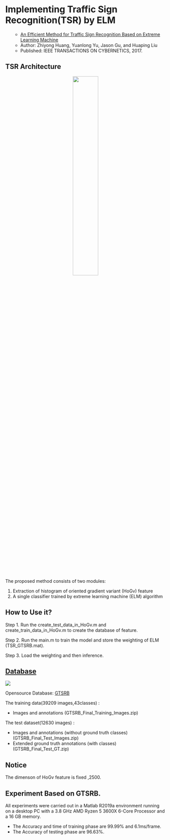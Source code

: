# Implementing Traffic Sign Recognition(TSR) by ELM

<ul>
  
* [An Efficient Method for Traffic Sign Recognition Based on Extreme Learning Machine](https://ieeexplore.ieee.org/document/7433451)
* Author: Zhiyong Huang, Yuanlong Yu, Jason Gu, and Huaping Liu
* Published: IEEE TRANSACTIONS ON CYBERNETICS, 2017.


</ul>

## TSR Architecture

<center>

<img width=40%
src=https://i.imgur.com/tI74c9H.png>

</center>

The proposed method consists of two modules: 
1) Extraction of histogram of oriented gradient variant (HoGv) feature
2) A single classifier trained by extreme learning machine (ELM) algorithm

## How to Use it?

Step 1. Run the create_test_data_in_HoGv.m and create_train_data_in_HoGv.m to create the database of feature.

Step 2. Run the main.m to train the model and store the weighting of ELM (TSR_GTSRB.mat).

Step 3. Load the weighting and then inference.

## [Database](https://benchmark.ini.rub.de/index.html)

![](https://i.imgur.com/ch0S57F.png)


Opensource Database: [GTSRB](https://sid.erda.dk/public/archives/daaeac0d7ce1152aea9b61d9f1e19370/published-archive.html)




The  training data(39209 images,43classes) :
 - Images and annotations (GTSRB_Final_Training_Images.zip)

The  test dataset(12630 images) :
 - Images and annotations (without ground truth classes) (GTSRB_Final_Test_Images.zip)
 - Extended ground truth annotations (with classes) (GTSRB_Final_Test_GT.zip)



## Notice
The dimenson of HoGv feature is fixed ,2500.




## Experiment Based on GTSRB.
All experiments were carried out in a Matlab R2019a environment running on a desktop PC with a 3.8 GHz AMD Ryzen 5 3600X 6-Core Processor and a 16 GB memory.

- The Accuracy and time of training phase are 99.99% and 6.1ms/frame.
- The Accuracy of testing phase are 96.63%.
